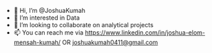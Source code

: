 - 👋 Hi, I’m @JoshuaKumah
- 👀 I’m interested in Data
- 💞️ I’m looking to collaborate on analytical projects
- 📫 You can reach me via https://www.linkedin.com/in/joshua-elom-mensah-kumah/ OR joshuakumah0411@gmail.com




